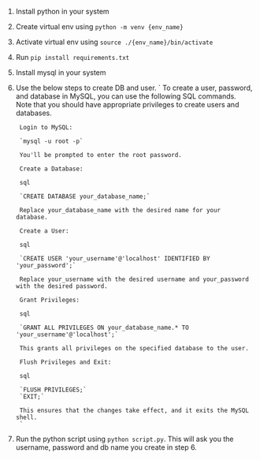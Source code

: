 1. Install python in your system
2. Create virtual env using `python -m venv {env_name}`
3. Activate virtual env using `source ./{env_name}/bin/activate`
4. Run `pip install requirements.txt`
5. Install mysql in your system
6. Use the below steps to create DB and user. 
        `
        To create a user, password, and database in MySQL, you can use the following SQL commands. Note that you should have appropriate privileges to create users and databases.

        Login to MySQL:

        `mysql -u root -p`

        You'll be prompted to enter the root password.

        Create a Database:

        sql

        `CREATE DATABASE your_database_name;`

        Replace your_database_name with the desired name for your database.

        Create a User:

        sql

        `CREATE USER 'your_username'@'localhost' IDENTIFIED BY 'your_password';`

        Replace your_username with the desired username and your_password with the desired password.

        Grant Privileges:

        sql

        `GRANT ALL PRIVILEGES ON your_database_name.* TO 'your_username'@'localhost';`

        This grants all privileges on the specified database to the user.

        Flush Privileges and Exit:

        sql

        `FLUSH PRIVILEGES;`
        `EXIT;`

        This ensures that the changes take effect, and it exits the MySQL shell.
        `

7. Run the python script using `python script.py`. This will ask you the username, password and db name you create in step 6.